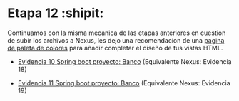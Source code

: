 # Etapa 12 :shipit:

Continuamos con la misma mecanica de las etapas anteriores en cuestion de subir los archivos a Nexus, les dejo una recomendacion de una [pagina de paleta de colores](https://mybrandnewlogo.com/es/generador-de-paleta-de-colores) para añadir completar el diseño de tus vistas HTML. 

- [Evidencia 10 Spring boot proyecto: Banco](https://drive.google.com/file/d/1MxDc0efjj0qAPn3M2M63lNej4QH8m7cT/view?usp=sharing) (Equivalente Nexus: Evidencia 18)

- [Evidencia 11 Spring boot proyecto: Banco](https://drive.google.com/file/d/1Ieir_mvH8CzbD7LovRg8PAinmv_x7a8q/view?usp=sharing) (Equivalente Nexus: Evidencia 19)
